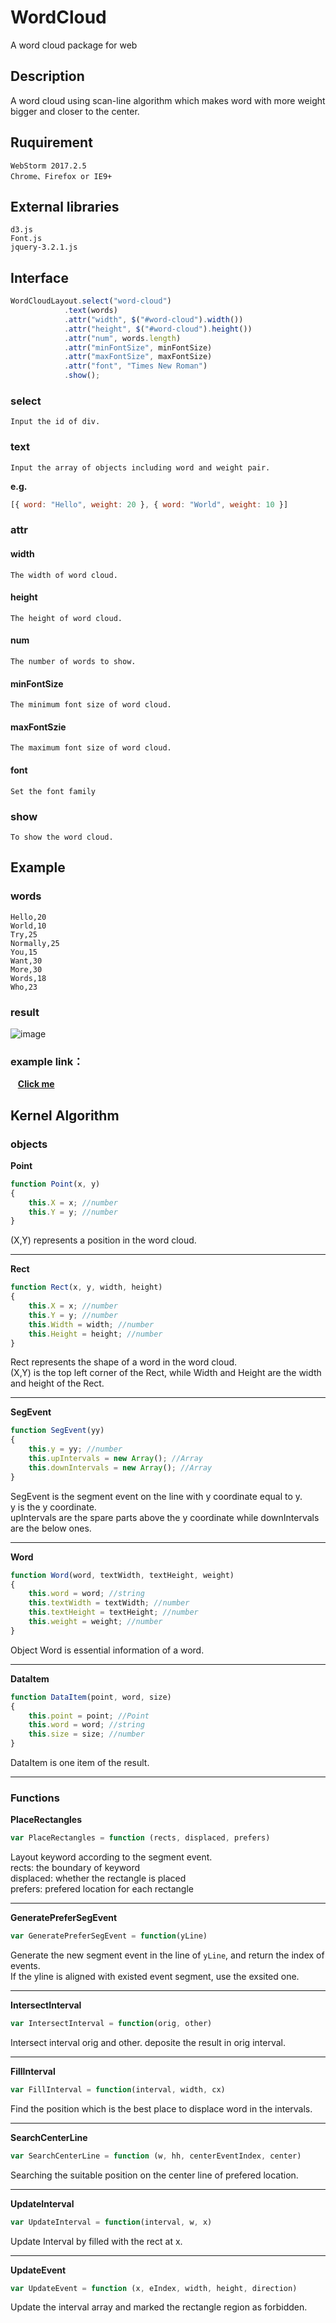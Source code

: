 # WordCloud
A word cloud package for web
## Description
A word cloud using scan-line algorithm which makes word with more weight bigger and closer to the center.
## Ruquirement
    WebStorm 2017.2.5
    Chrome、Firefox or IE9+
## External libraries
```
d3.js
Font.js
jquery-3.2.1.js
```

## Interface 
```javascript
WordCloudLayout.select("word-cloud")
            .text(words)
            .attr("width", $("#word-cloud").width())
            .attr("height", $("#word-cloud").height())
            .attr("num", words.length)
            .attr("minFontSize", minFontSize)
            .attr("maxFontSize", maxFontSize)
            .attr("font", "Times New Roman")
            .show();
```
### select  
```
Input the id of div.  
```
### text  
```
Input the array of objects including word and weight pair.  
```

**e.g.**
```javascript
[{ word: "Hello", weight: 20 }, { word: "World", weight: 10 }]
```
### attr  
#### width  
```
The width of word cloud.  
```
#### height   
```
The height of word cloud.  
```
#### num
```
The number of words to show.
```
#### minFontSize
```
The minimum font size of word cloud.
```
#### maxFontSzie
```
The maximum font size of word cloud.
```
#### font
```
Set the font family
```
### show
```
To show the word cloud.
```
## Example
  ### words
    Hello,20
    World,10
    Try,25
    Normally,25
    You,15
    Want,30
    More,30
    Words,18
    Who,23
  ### result
![image](https://github.com/thu-vis/WordCloud/blob/master/example_result.png)

  ### example link：
    **[Click me](https://whwang1996.github.io/WordCloud/)**  

## Kernel Algorithm
  ### objects
**Point**
```javascript
function Point(x, y)
{
    this.X = x; //number
    this.Y = y; //number
}
```
(X,Y) represents a position in the word cloud.  
***
**Rect**
```javascript
function Rect(x, y, width, height)
{
    this.X = x; //number
    this.Y = y; //number
    this.Width = width; //number
    this.Height = height; //number
}
```
Rect represents the shape of a word in the word cloud.  
(X,Y) is the top left corner of the Rect, while Width and Height are the width and height of the Rect.  
***
**SegEvent**
```javascript
function SegEvent(yy)
{
    this.y = yy; //number
    this.upIntervals = new Array(); //Array
    this.downIntervals = new Array(); //Array
}
```
SegEvent is the segment event on the line with y coordinate equal to y.  
y is the y coordinate.  
upIntervals are the spare parts above the y coordinate while downIntervals are the below ones.  
***
**Word**
```javascript
function Word(word, textWidth, textHeight, weight)
{
    this.word = word; //string
    this.textWidth = textWidth; //number
    this.textHeight = textHeight; //number
    this.weight = weight; //number
}
```
Object Word is essential information of a word.  
***
**DataItem**
```javascript
function DataItem(point, word, size)
{
    this.point = point; //Point
    this.word = word; //string
    this.size = size; //number
}
```
DataItem is one item of the result.  
***
  ### Functions
**PlaceRectangles**
```javascript
var PlaceRectangles = function (rects, displaced, prefers)
```
Layout keyword according to the segment event.  
rects: the boundary of keyword  
displaced: whether the rectangle is placed  
prefers: prefered location for each rectangle  
***
**GeneratePreferSegEvent**
```javascript
var GeneratePreferSegEvent = function(yLine)
```
Generate the new segment event in the line of <code>yLine</code>, and return the index of events.  
If the yline is aligned with existed event segment, use the exsited one.  
***
**IntersectInterval**
```javascript
var IntersectInterval = function(orig, other)
```
Intersect interval orig and other. deposite the result in orig interval.  
***
**FillInterval**
```javascript
var FillInterval = function(interval, width, cx)
```
Find the position which is the best place to displace word in the intervals. 
***
**SearchCenterLine**
```javascript
var SearchCenterLine = function (w, hh, centerEventIndex, center)
```
Searching the suitable position on the center line of prefered location.  
***
**UpdateInterval**
```javascript
var UpdateInterval = function(interval, w, x)
```
Update Interval by filled with the rect at x.  
***
**UpdateEvent**
```javascript
var UpdateEvent = function (x, eIndex, width, height, direction)
```
Update the interval array and marked the rectangle region as forbidden.
